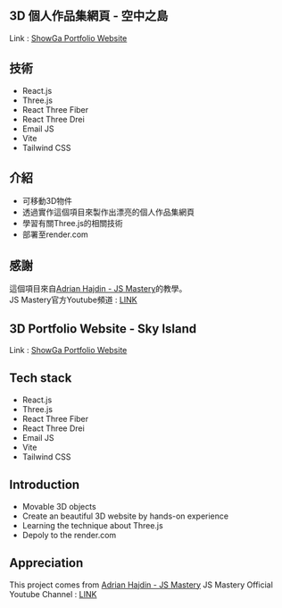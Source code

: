## 3D 個人作品集網頁 - 空中之島
Link : <a href="https://threed-portfolio-h415.onrender.com" target="_blank">ShowGa Portfolio Website</a>

## 技術
- React.js
- Three.js
- React Three Fiber
- React Three Drei
- Email JS
- Vite
- Tailwind CSS

## 介紹
- 可移動3D物件
- 透過實作這個項目來製作出漂亮的個人作品集網頁
- 學習有關Three.js的相關技術
- 部署至render.com

## 感謝
這個項目來自<a href="https://github.com/adrianhajdin" target="_blank">Adrian Hajdin - JS Mastery</a>的教學。
<br>
JS Mastery官方Youtube頻道 : <a href="https://www.youtube.com/@javascriptmastery" target="_blank">LINK</a>


## 3D Portfolio Website - Sky Island
Link : <a href="https://threed-portfolio-h415.onrender.com" target="_blank">ShowGa Portfolio Website</a>

## Tech stack
- React.js
- Three.js
- React Three Fiber
- React Three Drei
- Email JS
- Vite
- Tailwind CSS

## Introduction
- Movable 3D objects
- Create an beautiful 3D website by hands-on experience
- Learning the technique about Three.js
- Depoly to the render.com

## Appreciation
This project comes from <a href="https://github.com/adrianhajdin" target="_blank">Adrian Hajdin - JS Mastery</a>
JS Mastery Official Youtube Channel : <a href="https://www.youtube.com/@javascriptmastery" target="_blank">LINK</a>
